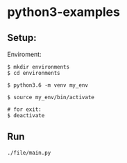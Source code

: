 # python3-examples


## Setup:

Enviroment:

    $ mkdir environments
	$ cd environments
	
	$ python3.6 -m venv my_env
	
	$ source my_env/bin/activate
	
	# for exit:
	$ deactivate

## Run

    ./file/main.py
    
    
